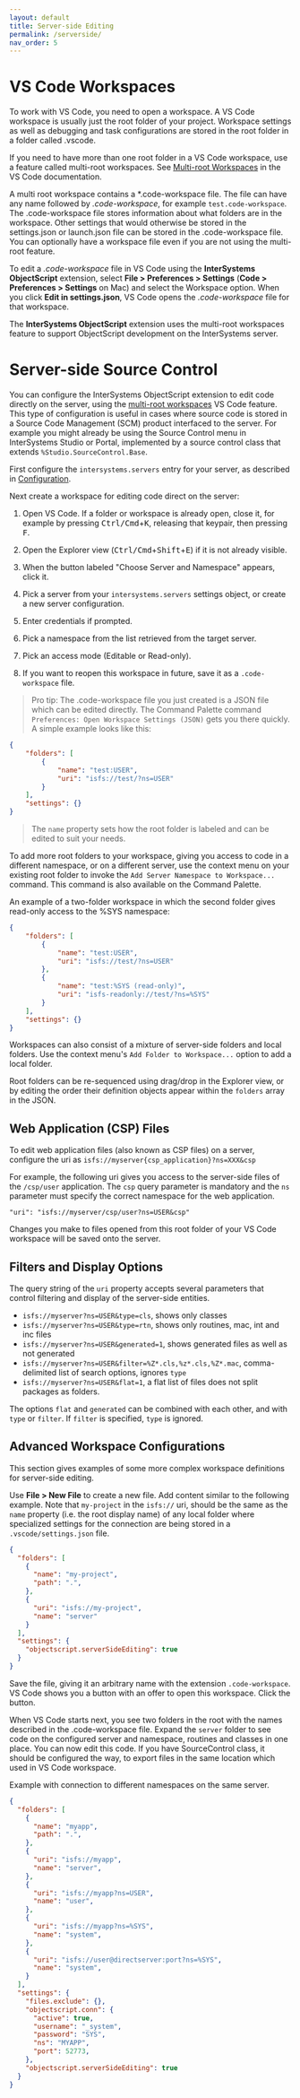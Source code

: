 ```yaml
---
layout: default
title: Server-side Editing
permalink: /serverside/
nav_order: 5
---
```

# VS Code Workspaces

To work with VS Code, you need to open a workspace. A VS Code workspace is usually just the root folder of your project. Workspace settings as well as debugging and task configurations are stored in the root folder in a folder called .vscode.

If you need to have more than one root folder in a VS Code workspace, use a feature called multi-root workspaces. See [Multi-root Workspaces](https://code.visualstudio.com/docs/editor/multi-root-workspaces) in the VS Code documentation.

A multi root workspace contains a \*.code-workspace file. The file can have any name followed by *.code-workspace*, for example `test.code-workspace`. The .code-workspace file stores information about what folders are in the workspace. Other settings that would otherwise be stored in the settings.json or launch.json file can be stored in the .code-workspace file. You can optionally have a workspace file even if you are not using the multi-root feature.

To edit a *.code-workspace* file in VS Code using the **InterSystems ObjectScript** extension, select **File > Preferences > Settings** (**Code > Preferences > Settings** on Mac) and select the Workspace option. When you click **Edit in settings.json**, VS Code opens the *.code-workspace* file for that workspace.

The **InterSystems ObjectScript** extension uses the multi-root workspaces feature to support ObjectScript development on the InterSystems server.

# Server-side Source Control

You can configure the InterSystems ObjectScript extension to edit code directly on the server, using the [multi-root workspaces](https://code.visualstudio.com/docs/editor/multi-root-workspaces) VS Code feature. This type of configuration is useful in cases where source code is stored in a Source Code Management (SCM) product interfaced to the server. For example you might already be using the Source Control menu in InterSystems Studio or Portal, implemented by a source control class that extends `%Studio.SourceControl.Base`. 

First configure the `intersystems.servers` entry for your server, as described in [Configuration](../configuration).

Next create a workspace for editing code direct on the server:

1. Open VS Code. If a folder or workspace is already open, close it, for example by pressing <kbd>Ctrl/Cmd</kbd>+<kbd>K</kbd>, releasing that keypair, then pressing <kbd>F</kbd>.

2. Open the Explorer view (<kbd>Ctrl/Cmd</kbd>+<kbd>Shift</kbd>+<kbd>E</kbd>) if it is not already visible.

3. When the button labeled "Choose Server and Namespace" appears, click it.

4. Pick a server from your `intersystems.servers` settings object, or create a new server configuration.

5. Enter credentials if prompted.

6. Pick a namespace from the list retrieved from the target server.

7. Pick an access mode (Editable or Read-only).

8. If you want to reopen this workspace in future, save it as a `.code-workspace` file.

> Pro tip: The .code-workspace file you just created is a JSON file which can be edited directly. The Command Palette command `Preferences: Open Workspace Settings (JSON)` gets you there quickly. A simple example looks like this:
```json
{
	"folders": [
		{
			"name": "test:USER",
			"uri": "isfs://test/?ns=USER"
		}
	],
	"settings": {}
}
```
> The `name` property sets how the root folder is labeled and can be edited to suit your needs.

To add more root folders to your workspace, giving you access to code in a different namespace, or on a different server, use the context menu on your existing root folder to invoke the `Add Server Namespace to Workspace...` command. This command is also available on the Command Palette.

An example of a two-folder workspace in which the second folder gives read-only access to the %SYS namespace:
```json
{
	"folders": [
		{
			"name": "test:USER",
			"uri": "isfs://test/?ns=USER"
		},
		{
			"name": "test:%SYS (read-only)",
			"uri": "isfs-readonly://test/?ns=%SYS"
		}
	],
	"settings": {}
}
```

Workspaces can also consist of a mixture of server-side folders and local folders. Use the context menu's `Add Folder to Workspace...` option to add a local folder.

Root folders can be re-sequenced using drag/drop in the Explorer view, or by editing the order their definition objects appear within the `folders` array in the JSON.

## Web Application (CSP) Files

To edit web application files (also known as CSP files) on a server, configure the uri as `isfs://myserver{csp_application}?ns=XXX&csp`

For example, the following uri gives you access to the server-side files of the `/csp/user` application. The `csp`  query parameter is mandatory and the `ns` parameter must specify the correct namespace for the web application.

```
"uri": "isfs://myserver/csp/user?ns=USER&csp"
```

Changes you make to files opened from this root folder of your VS Code workspace will be saved onto the server.

## Filters and Display Options

The query string of the `uri` property accepts several parameters that control filtering and display of the server-side entities.

- `isfs://myserver?ns=USER&type=cls`, shows only classes
- `isfs://myserver?ns=USER&type=rtn`, shows only routines, mac, int and inc files
- `isfs://myserver?ns=USER&generated=1`, shows generated files as well as not generated
- `isfs://myserver?ns=USER&filter=%Z*.cls,%z*.cls,%Z*.mac`, comma-delimited list of search options, ignores `type`
- `isfs://myserver?ns=USER&flat=1`, a flat list of files does not split packages as folders.

The options `flat` and `generated` can be combined with each other, and with `type` or `filter`. If `filter` is specified, `type` is ignored.

## Advanced Workspace Configurations

This section gives examples of some more complex workspace definitions for server-side editing.

Use **File > New File** to create a new file. Add content similar to the following example. Note that `my-project` in the `isfs://` uri, should be the same as the `name` property (i.e. the root display name) of any local folder where specialized settings for the connection are being stored in a `.vscode/settings.json` file.

```json
{
  "folders": [
    {
      "name": "my-project",
      "path": ".",
    },
    {
      "uri": "isfs://my-project",
      "name": "server"
    }
  ],
  "settings": {
    "objectscript.serverSideEditing": true
  }
}
```

Save the file, giving it an arbitrary name with the extension `.code-workspace`. VS Code shows you a button with an offer to open this workspace. Click the button.

When VS Code starts next, you see two folders in the root with the names described in the .code-workspace file. Expand the `server` folder to see code on the configured server and namespace, routines and classes in one place. You can now edit this code. If you have SourceControl class, it should be configured the way, to export files in the same location which used in VS Code workspace.

Example with connection to different namespaces on the same server.
```json
{
  "folders": [
    {
      "name": "myapp",
      "path": ".",
    },
    {
      "uri": "isfs://myapp",
      "name": "server",
    },
    {
      "uri": "isfs://myapp?ns=USER",
      "name": "user",
    },
    {
      "uri": "isfs://myapp?ns=%SYS",
      "name": "system",
    },
    {
      "uri": "isfs://user@directserver:port?ns=%SYS",
      "name": "system",
    }
  ],
  "settings": {
    "files.exclude": {},
    "objectscript.conn": {
      "active": true,
      "username": "_system",
      "password": "SYS",
      "ns": "MYAPP",
      "port": 52773,
    },
    "objectscript.serverSideEditing": true
  }
}
```
